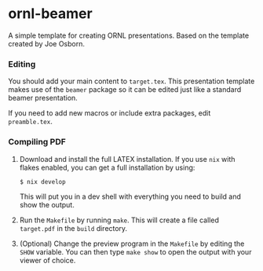 # ornl-beamer

A simple template for creating ORNL presentations. Based on the template created by Joe Osborn.

### Editing
You should add your main content to `target.tex`. This presentation template makes use of the `beamer` package so it can be edited just like a standard beamer presentation.

If you need to add new macros or include extra packages, edit `preamble.tex`.

### Compiling PDF

1. Download and install the full LATEX installation. If you use `nix` with flakes enabled, you can get a full installation by using:
   ```
   $ nix develop
   ```
   This will put you in a dev shell with everything you need to build and show the output.

2. Run the `Makefile` by running `make`. This will create a file called `target.pdf` in the `build` directory.

3. (Optional) Change the preview program in the `Makefile` by editing the `SHOW` variable. You can then type `make show` to open the output with your viewer of choice.
